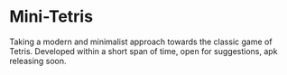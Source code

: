 # Mini-Tetris
Taking a modern and minimalist approach towards the classic game of Tetris. Developed within a short span of time, open for suggestions, apk releasing soon.
